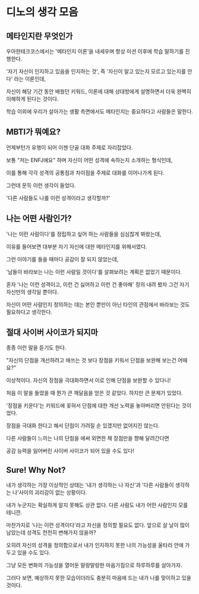 # 디노의 생각 모음 

## 메타인지란 무엇인가
우아한테크코스에서는 '메타인지 이론'을 내세우며 항상 미션 이후에 학습 말하기를 진행한다.

'자기 자신이 인지하고 있음을 인지하는 것', 즉 '자신이 알고 있는지 모르고 있는지를 안다' 라는 이론인데,

자신이 해당 기간 동안 배웠던 키워드, 이론에 대해 상대방에게 설명하면서 더욱 완벽히 이해하게 된다는 것이다.

학습 이외에 우리가 살아가는 생활 측면에서도 메타인지는 중요하다고 사람들은 말한다. 


## MBTI가 뭐예요?
언제부턴가 유행이 되어 이젠 단골 대화 주제로 자리잡았다. 

보통 "저는 ENFJ에요" 하며 자신이 어떤 성격에 속하는지 소개하는 형식인데, 

이를 통해 각각 성격의 공통점과 차이점을 주제로 대화를 이어나가게 된다.

그런데 문득 이런 생각이 들었다.

'다른 사람들도 나를 이런 성격이라고 생각할까?'


## 나는 어떤 사람인가?
'나는 이런 사람이다'를 정립하고 싶어 하는 사람들을 심심찮게 봐왔는데,

이유를 들어보면 대부분 자기 자신에 대한 메타인지를 위해서였다.  

그런 이야기를 들을 때마다 공감이 잘 되지 않았는데,

'남들이 바라보는 나는 이런 사람일 것이다'를 살펴보려는 계획은 없었기 때문이다. 

혼자 '나는 이런 성격이고, 이런 건 싫어하고 이런 건 좋아해' 정의 내려 봤자 그건 자기 자신만의 생각일 뿐이다.

자신이 어떤 사람인지 정의하는 데는 본인 뿐만이 아닌 타인의 관점에서 바라보는 것도 필요하다고 생각한다.


## 절대 사이버 사이코가 되지마

종종 이런 말을 듣기도 한다.

"자신의 단점을 개선하려고 애쓰는 것 보다 장점을 키워서 단점을 보완해 보는건 어때요?"

이상적이다. 자신의 장점을 극대화하면서 이로 인해 단점을 보완할 수 있다니!

처음 이 말을 들었을 때 뭔가 큰 깨달음을 얻은 것 같았다. 하지만 큰 문제가 있었다.

'장점을 키운다'는 키워드에 꽂혀서 단점에 대한 개선 노력을 놓아버리면 안된다는 것이었다.

장점을 극대화 한다고 해서 단점이 가려질 순 있겠지만 없어지진 않는다.

다른 사람들이 느끼는 나의 단점을 애써 외면한 채 장점만을 향해 달려간다면

공감 능력을 잃어버린 사이버 사이코가 되어 있을 수도 있다!


## Sure! Why Not?

내가 생각하는 가장 이상적인 상태는 '내가 생각하는 나 자신'과 '다른 사람들이 생각하는 나'사이의 괴리감이 없는 상황이다.

내가 누군지는 확실하게 알지 못해도 상관 없다. 다른 사람도 내가 어떤 사람인지 모를 테니깐.

마찬가지로 '나는 이런 성격이다'라고 자신을 정의할 필요도 없다. 앞으로 살 날이 많이 남았는데 성격도 천천히 변해가지 않을까?

오히려 자신의 성격을 정의함으로서 내가 인지하지 못한 나의 가능성을 울타리 안에 가두고 있을 수도 있다.

그냥 모든 변화의 가능성을 열어둔 말랑말랑한 마음가짐으로 하루하루를 살아가자.

그러다 보면, 예상하지 못한 모습이더라도 충분히 마음에 드는 내가 나를 맞이하고 있을 것이다. 
